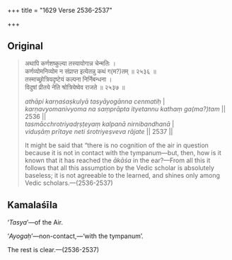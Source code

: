 +++
title = "1629 Verse 2536-2537"

+++
## Original 
>
> अथापि कर्णशष्कुल्या तस्यायोगान्न चेन्मतिः ।  
> कर्णव्योमनिव्योम न संप्राप्त इत्येतन्नु कथं ग(म?)तम् ॥ २५३६ ॥  
> तस्माच्छ्रोत्रियदृष्टेयं कल्पना निर्निबन्धना ।  
> विदुषां प्रीतये नेति श्रोत्रियेष्वेव राजते ॥ २५३७ ॥ 
>
> *athāpi karṇaśaṣkulyā tasyāyogānna cenmatiḥ* \|  
> *karṇavyomanivyoma na saṃprāpta ityetannu kathaṃ ga(ma?)tam* \|\| 2536 \|\|  
> *tasmācchrotriyadṛṣṭeyaṃ kalpanā nirnibandhanā* \|  
> *viduṣāṃ prītaye neti śrotriyeṣveva rājate* \|\| 2537 \|\| 
>
> It might be said that “there is no cognition of the air in question because it is not in contact with the tympanum—but, then, how is it known that it has reached the *ākāśa* in the ear?—From all this it follows that all this assumption by the Vedic scholar is absolutely baseless; it is not agreeable to the learned, and shines only among Vedic scholars.—(2536-2537)



## Kamalaśīla

‘*Tasya*’—of the Air.

‘*Ayogaḥ*’—non-contact,—‘with the tympanum’.

The rest is clear.—(2536-2537)


